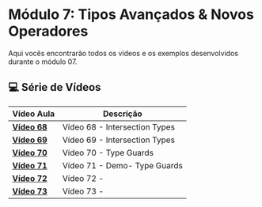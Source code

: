 # Módulo 7: Tipos Avançados & Novos Operadores

Aqui vocês encontrarão todos os vídeos e os exemplos desenvolvidos durante o módulo 07.

## 💻 Série de Vídeos

| Vídeo Aula                                   | Descrição                     |
| -------------------------------------------- | ----------------------------- |
| **[Vídeo 68](https://youtu.be/2hE57wR86YY)** | Vídeo 68 - Intersection Types |
| **[Vídeo 69](https://youtu.be/LvVWaHk3l0I)** | Vídeo 69 - Intersection Types |
| **[Vídeo 70](https://youtu.be/DNmCS4PT9bc)** | Vídeo 70 - Type Guards        |
| **[Vídeo 71](https://youtu.be/83eUc_Qzvxk)** | Vídeo 71 - Demo- Type Guards  |
| **[Vídeo 72]()**                             | Vídeo 72 -                    |
| **[Vídeo 73]()**                             | Vídeo 73 -                    |
